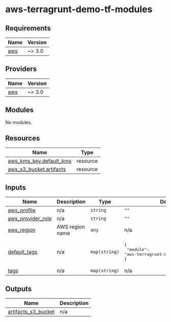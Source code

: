 # aws-terragrunt-demo-tf-modules

<!-- BEGINNING OF PRE-COMMIT-TERRAFORM DOCS HOOK -->
## Requirements

| Name | Version |
|------|---------|
| <a name="requirement_aws"></a> [aws](#requirement\_aws) | ~> 3.0 |

## Providers

| Name | Version |
|------|---------|
| <a name="provider_aws"></a> [aws](#provider\_aws) | ~> 3.0 |

## Modules

No modules.

## Resources

| Name | Type |
|------|------|
| [aws_kms_key.default_kms](https://registry.terraform.io/providers/hashicorp/aws/latest/docs/resources/kms_key) | resource |
| [aws_s3_bucket.artifacts](https://registry.terraform.io/providers/hashicorp/aws/latest/docs/resources/s3_bucket) | resource |

## Inputs

| Name | Description | Type | Default | Required |
|------|-------------|------|---------|:--------:|
| <a name="input_aws_profile"></a> [aws\_profile](#input\_aws\_profile) | n/a | `string` | `""` | no |
| <a name="input_aws_provider_role"></a> [aws\_provider\_role](#input\_aws\_provider\_role) | n/a | `string` | `""` | no |
| <a name="input_aws_region"></a> [aws\_region](#input\_aws\_region) | AWS region name | `any` | n/a | yes |
| <a name="input_default_tags"></a> [default\_tags](#input\_default\_tags) | n/a | `map(string)` | <pre>{<br>  "module": "aws-terragrunt-demo-tf-module-core"<br>}</pre> | no |
| <a name="input_tags"></a> [tags](#input\_tags) | n/a | `map(string)` | n/a | yes |

## Outputs

| Name | Description |
|------|-------------|
| <a name="output_artifacts_s3_bucket"></a> [artifacts\_s3\_bucket](#output\_artifacts\_s3\_bucket) | n/a |
<!-- END OF PRE-COMMIT-TERRAFORM DOCS HOOK -->